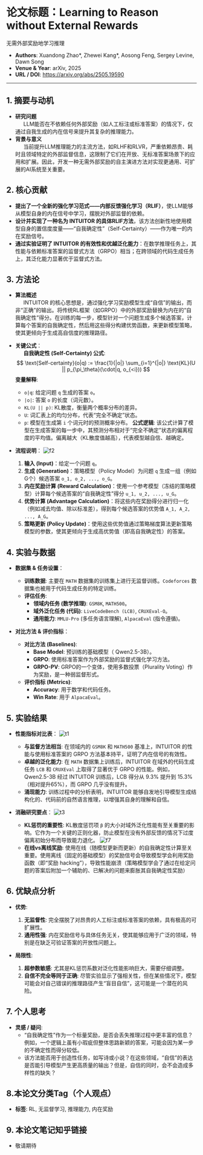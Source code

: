 # 论文标题：Learning to Reason without External Rewards 
无需外部奖励地学习推理
- **Authors**: Xuandong Zhao*, Zhewei Kang*, Aosong Feng, Sergey Levine, Dawn Song
- **Venue & Year**: arXiv, 2025
- **URL / DOI**: https://arxiv.org/abs/2505.19590

---

## 1. 摘要与动机

- **研究问题**<br> `   `LLM能否在不依赖任何外部奖励（如人工标注或标准答案）的情况下，仅通过自我生成的内在信号来提升其复杂的推理能力。
- **背景与意义**<br> `   `当前提升LLM推理能力的主流方法，如RLHF和RLVR，严重依赖昂贵、耗时且领域特定的外部监督信息，这限制了它们在开放、无标准答案场景下的应用和扩展。因此，开发一种无需外部奖励的自主演进方法对实现更通用、可扩展的AI系统至关重要。

## 2. 核心贡献

- **提出了一个全新的强化学习范式——内部反馈强化学习（RLIF）**，使LLM能够从模型自身的内在信号中学习，摆脱对外部监督的依赖。
- **设计并实现了一种名为 INTUITOR 的具体RLIF方法**，该方法创新性地使用模型自身的置信度度量——“自我确定性”（Self-Certainty）——作为唯一的内在奖励信号。
- **通过实验证明了 INTUITOR 的有效性和优越泛化能力**：在数学推理任务上，其性能与依赖标准答案的监督式方法（GRPO）相当；在跨领域的代码生成任务上，其泛化能力显著优于监督式方法。

## 3. 方法论

- **算法概述**<br> `   `INTUITOR 的核心思想是，通过强化学习奖励模型生成“自信”的输出，而非“正确”的输出。将传统RL框架（如GRPO）中的外部奖励替换为内在的“自我确定性”得分。在训练的每一步，模型针对一个问题生成多个候选答案，计算每个答案的自我确定性，然后用这些得分构建优势函数，来更新模型策略，使其更倾向于生成高自信度的推理路径。

- **关键公式**：
  <br> `   `**自我确定性 (Self-Certainty) 公式**:
  $$
  \text{Self-certainty}(o|q) := \frac{1}{|o|} \sum_{i=1}^{|o|} \text{KL}(U || p_{\pi_\theta}(\cdot|q, o_{<i}))
  $$
  **变量解释**:
  - `o|q`: 给定问题 `q` 生成的答案 `o`。
  - `|o|`: 答案 `o` 的长度（词元数）。
  - `KL(U || p)`: KL散度，衡量两个概率分布的差异。
  - `U`: 词汇表上的均匀分布，代表“完全不确定”状态。
  - `p`: 模型在生成第 `i` 个词元时的预测概率分布。
  **公式逻辑**: 该公式计算了模型在生成答案的每一步中，其预测分布相对于“完全不确定”状态的偏离程度的平均值。偏离越大（KL散度值越高），代表模型越自信、越确定。

- **流程说明**：
  ![f2](image15/f2.png)
  1.  **输入 (Input)**：给定一个问题 `q`。
  2.  **生成 (Generation)**：策略模型（Policy Model）为问题 `q` 生成一组（例如G个）候选答案 `o_1, o_2, ..., o_G`。
  3.  **内在奖励计算 (Reward Calculation)**：使用一个参考模型（冻结的策略模型）计算每个候选答案的“自我确定性”得分 `u_1, u_2, ..., u_G`。
  4.  **优势计算 (Advantage Calculation)**：将这些内在奖励得分进行归一化（例如减去均值、除以标准差），得到每个候选答案的优势值 `A_1, A_2, ..., A_G`。
  5.  **策略更新 (Policy Update)**：使用这些优势值通过策略梯度算法更新策略模型的参数，使其更倾向于生成高优势值（即高自我确定性）的答案。

## 4. 实验与数据

- **数据集 & 任务设置**：
  - **训练数据**: 主要在 `MATH` 数据集的训练集上进行无监督训练。`Codeforces` 数据集也被用于代码生成任务的特定训练。
  - **评估任务**:
    - **领域内任务 (数学推理)**: `GSM8K`, `MATH500`。
    - **域外泛化任务 (代码)**: `LiveCodeBench (LCB)`, `CRUXEval-O`。
    - **通用能力**: `MMLU-Pro` (多任务语言理解), `AlpacaEval` (指令遵循)。

- **对比方法 & 评价指标**：
  - **对比方法 (Baselines)**:
    - **Base Model**: 预训练的基础模型（ Qwen2.5-3B）。
    - **GRPO**: 使用标准答案作为外部奖励的监督式强化学习方法。
    - **GRPO-PV**: GRPO的一个变体，使用多数投票（Plurality Voting）作为奖励，是一种弱监督形式。
  - **评价指标 (Metrics)**:
    - **Accuracy**: 用于数学和代码任务。
    - **Win Rate**: 用于 `AlpacaEval`。

## 5. 实验结果

- **性能指标对比表**：
  ![t1](image15/t1.png)
  - **与监督方法相当**: 在领域内的 `GSM8K` 和 `MATH500` 基准上，INTUITOR 的性能与使用标准答案的 GRPO 方法基本持平，证明了内在信号的有效性。
  - **卓越的泛化能力**: 在 `MATH` 数据集上训练后，INTUITOR 在域外的代码生成任务 `LCB` 和 `CRUXEval` 上取得了显著优于 GRPO 的性能。例如，Qwen2.5-3B 经过 INTUITOR 训练后，LCB 得分从 9.3% 提升到 15.3%（相对提升65%），而 GRPO 几乎没有提升。
  - **涌现能力**: 训练过程中的分析表明，INTUITOR 能够自发地引导模型生成结构化的、代码前的自然语言推理，以增强其自身的理解和自信。

- **消融研究要点**：
  ![t3](image15/t3.png)
  - **KL惩罚的重要性**: KL散度惩罚项 `β` 的大小对域外泛化性能有至关重要的影响。它作为一个关键的正则化器，防止模型在没有外部反馈的情况下过度偏离初始分布而导致能力退化。
  ![f7](image15/f7.png)
  - **在线vs离线奖励**: 使用在线（随模型更新而更新）的自我确定性计算至关重要。使用离线（固定的基础模型）的奖励信号会导致模型学会利用奖励函数（即“奖励 hacking”），导致性能崩溃（策略模型学会了通过在给定问题的答案后附加一个辅助的、已解决的问题来膨胀其自我确定性奖励）

## 6. 优缺点分析

- **优势**:
  1.  **无监督性**: 完全摆脱了对昂贵的人工标注或标准答案的依赖，具有极高的可扩展性。
  2.  **通用性强**: 内在奖励信号与具体任务无关，使其能够应用于广泛的领域，特别是在缺乏可验证答案的开放性问题上。

- **局限性**:
  1.  **超参数敏感**: 尤其是KL惩罚系数对泛化性能影响巨大，需要仔细调整。
  2.  **自信不完全等同于正确**: 尽管实验显示了强相关性，但在某些情况下，模型可能会对自己错误的推理路径产生“盲目自信”，这可能是一个潜在的风险。

## 7. 个人思考

- **灵感 / 疑问**:
  - “自我确定性”作为一个标量奖励，是否会丢失推理过程中更丰富的信息？例如，一个逻辑上虽有小瑕疵但整体思路新颖的答案，可能会因为某一步的不确定性而得分较低。
  - 该方法能否用于创造性任务，如写诗或小说？在这些领域，“自信”的表达是否能引导模型产生更高质量的输出？但是，自信的同时，会不会造成多样性的缺失？

## 8.本论文分类Tag（个人观点）

- **标签**: RL, 无监督学习, 推理能力, 内在奖励
  
## 9. 本论文笔记知乎链接
* 敬请期待